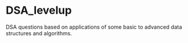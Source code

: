 # DSA_levelup
DSA questions based on applications of some basic to advanced data structures and algorithms.
